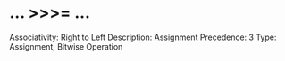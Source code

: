 # ... >>>= ...

Associativity: Right to Left
Description: Assignment
Precedence: 3
Type: Assignment, Bitwise Operation